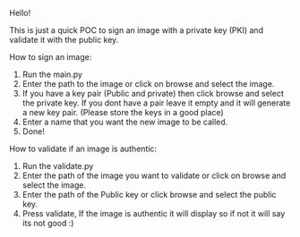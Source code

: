 Hello!

This is just a quick POC to sign an image with a private key (PKI) and validate it with the public key.

How to sign an image:
1. Run the main.py
2. Enter the path to the image or click on browse and select the image.
3. If you have a key pair (Public and private) then click browse and select the private key. If you dont have a pair leave it empty and it will generate a new key pair. (Please store the keys in a good place)
4. Enter a name that you want the new image to be called.
5. Done!

How to validate if an image is authentic:
1. Run the validate.py
2. Enter the path of the image you want to validate or click on browse and select the image.
3. Enter the path of the Public key or click browse and select the public key.
4. Press validate, If the image is authentic it will display so if not it will say its not good :)
